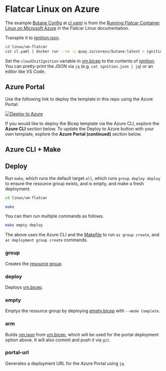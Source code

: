 # Flatcar Linux on Azure

The example [Butane Config](https://flatcar-linux.org/docs/latest/installing/cloud/azure/#butane-config) at [cl.yaml](./cl.yaml) is from the [Running Flatcar Container Linux on Microsoft Azure](https://flatcar-linux.org/docs/latest/installing/cloud/azure/) in the Flatcar Linux documentation.

Transpile it to [ignition.json](./ignition.json).

```bash
cd linux/vm-flatcar
cat cl.yaml | docker run --rm -i quay.io/coreos/butane:latest > ignition.json
```

Set the `cloudInitIgnition` variable in [vm.bicep](./vm.bicep) to the contents of [ignition](./ignition.json). You can pretty-print the JSON via `jq` (e.g. `cat ignition.json | jq`) or an editor like VS Code.

## Azure Portal

Use the following link to deploy the template in this repo using the Azure Portal:

[![Deploy to Azure](https://aka.ms/deploytoazurebutton)](https://portal.azure.com/#create/Microsoft.Template/uri/https%3A%2F%2Fraw.githubusercontent.com%2FAzure-Samples%2Fazure-opensource-labs%2Flinux-flatcar%2Flinux%2Fvm-flatcar%2Fvm.json)

If you would like to deploy the Bicep template via the Azure CLI, explore the **Azure CLI** section below. To update the Deploy to Azure button with your own template, explore the **Azure Portal (continued)** section below.

## Azure CLI + Make

## Deploy

Run `make`, which runs the default target `all`, which runs `group deploy deploy` to ensure the resource group exists, and is empty, and make a fresh deployment.

```bash
cd linux/vm-flatcar

make
```

You can then run multiple commands as follows.

```bash
make empty deploy
```

The above uses the Azure CLI and the [Makefile](./Makefile) to run `az group create`, and `az deployment group create` commands.

### group

Creates the [resource group](https://learn.microsoft.com/azure/azure-resource-manager/management/manage-resource-groups-cli#what-is-a-resource-group).

### deploy

Deploys [vm.bicep](./vm.bicep).

### empty

Emptys the resource group by deploying [empty.bicep](./empty.bicep) with `--mode Complete`.

### arm

Builds [vm.json](./vm.json) from [vm.bicep](./vm.bicep), which will be used for the portal deployment option above. It will also commit and push it via `git`.

### portal-url

Generates a deployment URL for the Azure Portal using `jq`.

